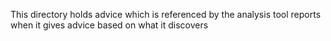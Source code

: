 This directory holds advice which is referenced by the analysis tool reports when it gives advice based on what it discovers
